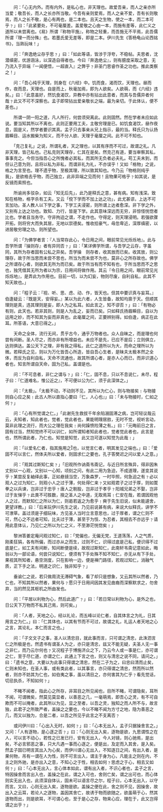 <!-- { "loadSidebar": true } -->
　　问：「心无内外。而有内外，是私心也，非天理也。故爱吾亲，而人之亲亦所当爱；敬吾长，而人之长亦所当敬。今吾有亲则爱焉，而人之亲不爱，吾有长则敬焉，而人之长不敬，是心有两也，是二本也。且天之生物，使之一本，而二本可乎﹖」曰：「此紧要处，不可毫厘差。盖爱敬之心由一本，而施有差等，此仁义之道所以未尝离也。《易》所谓『称物平施』，称物之轻重，而吾施无不平焉，此吾儒所谓『理一而分殊』也。若墨氏爱无差等，即是二本。伊川先生《答杨龟山论西铭书》，当熟玩味！」

　　问：「奔逸绝尘存乎思﹖」曰：「如此等语，皆涉于浮夸，不稳帖。夫思者，沈潜缜密，优游涵泳，以深造自得者也。今曰『奔逸绝尘』，则有臆度采取之意，无乃流入于异端『一闻便悟，一超直入』之弊乎﹖非圣门思睿作圣之功也。推此类察之！」

　　问：「吾心纯乎天理，则身在《六经》中。饥而食，渴而饮，天理也。昼而作，夜而息，天理也。自是而上，秋毫加焉，即为人欲矣。人欲萌，而《六经》违矣。」曰：「此意虽好，然饥食渴饮，异教中亦有拈出此意者，而其与吾儒异者何哉﹖此又不可不深察也。孟子即常拈出爱亲敬长之端，最为亲切。于此体认，便不差也。」

　　所谓一阴一阳之道，凡人所行，何尝须臾离此。此则固然。然在学者未应如此说。要当知其所以不离也，此则正要用工夫，主敬穷理是已。如饥食渴饮，昼作夜息，固是义，然学者要识其真。孟子只去事亲从兄上指示，最的当。释氏只为认扬眉瞬目、运水搬柴为知义，而不分人欲、天理于毫厘之间。此不可不知也。

　　「克己复礼」之说，所谓礼者，天之理也，以其有序而不可过，故谓之礼。凡非天理，皆己私也。己私克则天理存，仁其在是矣。然克己有道，要当审察其私，事事克之。今但当指吾心之所愧者必其私，而其所无负者必夫礼。苟工夫未到，而但认己意为则，且将以私为非私，而谓非礼为礼，不亦误乎！又如「格物」之说，格之为言至也。理不遗乎物，至极其理，所以致其知也。今乃云「物格则纯乎我」，是欲格去乎物，而己独立，此非异端之见而何！且物果可格乎﹖如其说，是反镜而索照也。

　　所谕尚多驳杂，如云「知无后先」，此乃是释氏之意，甚有病。知有浅深。致知在格物，格字杀有工夫。又云「傥下学而不加上达之功」，此尤甚谬。上达不可言加功。圣人教人以下学之事，下学工夫浸密，则所谓上达者愈深。非下学之外，又别有上达之功也。致知、力行，皆是下学。此其意味深远而无穷，非惊怪恍惚者比也。学者且当务守。守非拘迫之谓，不走作也。守得定，则天理浸明。若强欲骤开拓，则将穷大而失其居，无地以崇德矣。惟收拾豪气，毋忽卑近，深厚缜密，以进居敬穷理之功，则所望也。

　　问：「为佛学者言：『人当常存此心，令日用之间，眼前常见光烁烁地』。此与吾学所谓『操则存』者有异同否﹖」曰：「某详佛学所谓，与吾学之云存，字虽同，其所为存者固有公私之异矣。吾学操　则存者，收其放而已矣。收其放，则公理存，故于所当思而未尝不思也，所当为而未尝不为也，莫非心之所存故也。佛学之所谓存心者，则欲其无所为而已矣。故于所当有而不知有也，于所当思而不之思也，独凭借其无所为者以为宗，日用间将做作用。其云『令日用之间，眼前常见光烁烁地』，是弄此为作用也。目前一切，以为幻妄，物则尽废，自利自私，此其不知天故也。」

　　问：「程子云：『视、听、思、虑、动、作，皆天也。但其中要识真与妄耳。』伯逢疑云：『既是天，安得妄。』某以为此六者，人生皆备，故知均禀于天。但顺其理则是真，违其理则是妄，即人为之私耳。如此言之，知不谬否﹖」曰：「有物必有则，此天也。若非其则，则是人为乱之，妄而已矣。只如释氏扬眉瞬目，自以为运用之妙，而不知其为妄而非真也。此毫厘之间，正要辨别得。如伯逢，病正在此耳。所答语，大意已得之。」

　　天命之全体，流行无间，贯乎古今，通乎万物者也。众人自昧之，而是理也何尝有间断。圣人尽之，而亦非有所增益也。未应不是先，已应不是后；立则俱立，达则俱达。盖公天下之理，非有我之得私，此仁之道所以为大，而命之理所以为微。若释氏之见，则以为万化皆吾心所造，皆自吾心生者，是昧夫太极本然之全体，而反为自利自私，天命不流通也，故其所谓心者，是亦人心而已，而非识道心者也，知言所谓自天命，固为己私，盖谓是也。

　　问：「不可息者，非仁之谓与﹖」曰：「仁，固不息，只以不息说仁，未尽，程子曰：『仁道难名，惟公近之』，不可便以公为仁，须于此深体之。」

　　问：「太极」。「太极不动，不动则不见，其所以为仁心，则与物接矣﹗与物接则自心应之矣﹗此古人所以直指心要曰『仁，人心也』」曰：「未与物接时，仁如之何﹖」

　　问：「心有所觉谓之仁。」「此谢先生救拔千年余陷溺固滞之病，岂可轻议哉云云，夫知者，知此者也，觉者，觉此者也，果能明理居敨，无时不觉，视听言动，莫非此理之流行，而大公之理在我矣﹗尚何躁愤险薄之有。」曰：「元晦前日之言，固有过当，然知觉终不可以训仁，如所谓知者知此者也，觉者觉此者也，此言是也，然所谓此者，乃仁也。知觉是知觉，此又岂可遂以知觉为此哉﹗」

　　问：「以爱名仁者，指其施用之也，以觉言仁者，明其发见之端也。」曰：「爱固不可以言仁，然体夫所以爱者，则固求仁之要也，孔子答樊迟之问以爱人之意。」

　　问：「观其过斯知仁矣﹖」「旧观所作讷斋韦斋记，与近日所言殊异，得非因朱丈别以一心观，又别以一心知，顷刻之问，有此二用为急迫，不成道理，遂变其说乎﹖某尝反复紬绎此事，正如悬镜当空，万象森罗，一时毕照，何急迫之有﹖必以观人之过为知仁，则观小人之过于薄，何处得仁来﹖又如观君子之过于厚，则如鬻拳之以兵谏，岂非过于忠乎﹖唐人之剔股，岂非过于孝乎﹖阳城兄弟之不娶，岂非过于友悌乎﹖此类不可胜数，揆之圣人之中道，无取焉耳﹗仁安在哉，若谓因观他人之过，而默知仁之所以为仁，则曷若返之为愈乎﹗奭于先生旧说，似未能遽舍，更望详教。」曰：「后来玩伊川先生之说，乃见前说甚有病，来说大似释氏，讲学不可潦草。盖过须是子细玩味，方见圣人当时立言意思也，过于厚者，谓之仁则不可，然心之不远者可知，比夫过于薄，甚至于为忮、为忍者，其相去不亦远乎﹖请用此意体认，乃见仁之所以为仁之义，不至渺茫恍惚矣﹗」

　　黎洲答姜定庵问观过知仁，曰：「党偏也，无偏无党，王道荡荡，人之气质，刚柔狂狷，各有所偏，而过亦从之而生，过则不仁，识得过底是己私，便识得不过底是仁，如工夫有间断，知间断便是续，故观过斯知仁，此南轩韦斋记意如此，晦翁以为一部论语，何尝只说知仁，便须有下手处殊不知不知仁，亦无从有下手处，果视其所知者，悬空测度，只在影响一边，便是禅门路径，若观过知仁，消融气质，正下手之法，明道之识仁，独非知乎﹖」

　　垂谕仁之说，若只做周流无滞碍气象，看了却只是想象，又云其所以然者，乃仁也，不知其所以然者，果何与﹖愿只于日用间因其发见曲裔而深察默求之，勿舍弃，当的然见其枢机之所由发也。

　　问：「平居以利物为心，然后此道广﹖」曰：「若日常以利物为心，是外之也，日公天下万物而不私其己焉，则可矣。」

　　问：「人者，天地之心，经以礼论，而五峰以论仁者，自其体言之为礼，日其用言之为仁。」曰：「仁其体也，以其有节而不可过，故谓之礼，礼运人者天地之心之言，其论礼，本仁而言之也。」

　　问：「子文文子之事，圣人以清忠目，就此事而言，只可谓之清忠，此洙泗言仁之所极是也，然遗书有谓圣人为之，亦只是清忠，兹又不能无疑，夫圣人无一事之非仁，而乃云尔何也﹖又况程子于博施济众之下，乃云今人或一事是仁，亦可谓之仁，至于尽仁道，亦谓之仁，此通上下言之也，则又与清忠之说不同，请问之。」曰：「遗书之意，大要以为此事只得谓之清忠，然在二子为之，曰忠曰清而止矣，仁则未知也，在圣人事，或有类此者，以其事言，亦只得谓之清忠，然而所以然者，则亦不妨其为仁也，如伯夷之事，虽以清目之，亦何害其为仁乎﹖看先觉话，切忌执杀，不知如何﹖」

　　不睹不闻者，指此心之所存，非耳目之所见闻也，目所不睹，可谓隐矣，耳所不闻，可谓微矣，然莫见莫显者，以善恶之几，一毫萌焉，即吾心之灵，有不可自欺而不可以掩者，此其所以为见，显之至者，以吾之灵，独知之而人所不与，故言独，此君子之所致严者，盖操之之要也，今以不睹不闻为方寸之地，隐为善恶之几，而又以独为，合是二者，以吾之所见乎此言之不支离否﹖

　　或问伊川曰：「心出入无时，如何﹖」曰：「心本无出入，孟子只据操舍言之。」又问：「人有逐物，是心逐之否﹖」曰：「心则无出入矣，逐物是欲，九思谓性之在人，可以言不动心，若性之已发已行，安有无出入，今人对镜，则心驰焉，是出矣，不必言邪恶之事，只大凡遇一事而心逐之，便是出，及定而入其舍，是入矣。然孟子固已明言其出入为心矣，而伊川谓心无出入，不知逐日之间，有出入者，是果何物，吊有一谓在人为性，则不可言出入，谓主于身为心，凡能主之则在内，不主之则外驰，是亦出入之意，不知心之于性，相去如何﹖思虑之于心，相去又如何﹖」曰：「心本无出入，言心体本如此，谓有出入者，不识心者也，孟子之言，特因操舍而言出入也，盖操之在此，谓之入可也，舍则亡矣，谓之出可也，而心体则实无出入也，此须深自体认，固未可以语言尽之尔，程子曰，心本无出入，以守而言。又曰，心则无出入矣，逐物是欲。盖操之便在此，舍之则不见，因操舍，故出入之云耳，若论人之逐物，盖因其舍亡，故诱于物而欲随之，欲虽萌于心，然其逐物而出，则是欲耳，不可谓心也，至于是心之存，物来心应，理在于，此又岂得谓之出乎﹖」

